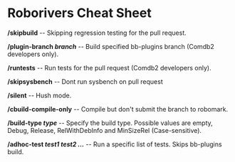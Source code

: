 # Roborivers Cheat Sheet

__/skipbuild__ -- Skipping regression testing for the pull request.

__/plugin-branch *branch*__ -- Build specified bb-plugins branch (Comdb2 developers only).

__/runtests__ -- Run tests for the pull request (Comdb2 developers only).

__/skipsysbench__ -- Dont run sysbench on pull request

__/silent__ -- Hush mode.

__/cbuild-compile-only__ -- Compile but don't submit the branch to robomark.

__/build-type *type*__ -- Specify the build type. Possible values are empty, Debug, Release, RelWithDebInfo and MinSizeRel (Case-sensitive).

__/adhoc-test *test1 test2 ...*__ -- Run a specific list of tests. Skips bb-plugins build.
